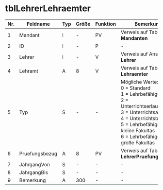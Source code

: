 # tblLehrerLehraemter


Nr.|Feldname|Typ|Größe|Funktion|Bemerkung
--|--|--|--|--|--
1|Mandant|I|-|PV|Verweis auf Tabelle **Mandanten**
2|ID|I|-|P|-
3|Lehrer|I|-|V|Verweis auf Ansicht **Lehrer**
4|Lehramt|A|8|V|Verweis auf Tabelle **Lehraemter**
5|Typ|S|-|-|Mögliche Werte:<br/>0 = Standard<br/>1 = Lehrbefähigung<br/>2 = Unterrichtserlaubnisg<br/>3 = Unterrichtsauftrag<br/>4 = Unterrichtsbefugnis<br/>5 = Lehrbefähigung kleine Fakultas<br/>6 = Lehrbefähigung große Fakultas
6|Pruefungsbezug|A|8|PV|Verweis auf Tabelle **LehrerPruefungsbezug**
7|JahrgangVon|S|-|-|-
8|JahrgangBis|S|-|-|-
9|Bemerkung|A|300|-|-
	

